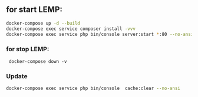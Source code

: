 
## for start LEMP:
```bash
docker-compose up -d --build
docker-compose exec service composer install -vvv
docker-compose exec service php bin/console server:start *:80 --no-ansi
```

### for stop LEMP:
`` docker-compose down -v``


### Update
```bash
docker-compose exec service php bin/console  cache:clear --no-ansi
```